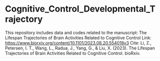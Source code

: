 # Cognitive_Control_Developmental_Trajectory
This repository includes data and codes related to the manuscript: 
The Lifespan Trajectories of Brain Activities Related to Cognitive Control
Link: https://www.biorxiv.org/content/10.1101/2023.08.20.554018v3
Cite: Li, Z., Petersen, I. T., Wang, L., Radua, J., Yang, G., & Liu, X. (2023). The Lifespan Trajectories of Brain Activities Related to Cognitive Control. bioRxiv.
